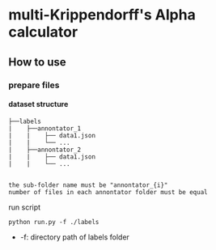 # multi-Krippendorff's Alpha calculator

## How to use

### prepare files

#### dataset structure
```
├──labels
|    ├──annontator_1
|    |    ├── data1.json
|    |    └── ...
|    ├──annontator_2
|    |    ├── data1.json
|    |    └── ...


the sub-folder name must be "annontator_{i}"
number of files in each annontator folder must be equal
```
run script
```
python run.py -f ./labels
```
* -f: directory path of labels folder
